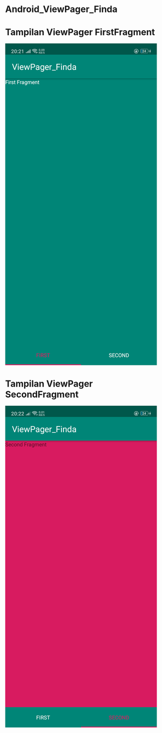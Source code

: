 # Android_ViewPager_Finda

# Tampilan ViewPager FirstFragment
![alt text](https://github.com/finda15/Android_ViewPager_Finda/blob/master/ScreenShoot_ViewPager_Finda/Screenshot_2019-04-04-20-21-59-61.png?raw=true)

# Tampilan ViewPager SecondFragment
![alt text](https://github.com/finda15/Android_ViewPager_Finda/blob/master/ScreenShoot_ViewPager_Finda/Screenshot_2019-04-04-20-22-04-96.png?raw=true)
